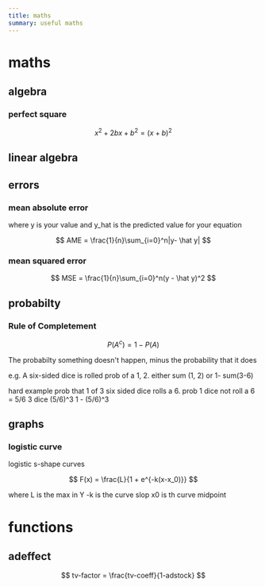 ```yaml
---
title: maths
summary: useful maths
---
```


# maths

## algebra

### **perfect square**

$$
x^2 + 2bx + b^2 = (x+b)^2
$$


## linear algebra

## errors 

### mean absolute error

where y is your value and y_hat is the predicted value for your equation

$$
AME = \frac{1}{n}\sum_{i=0}^n|y- \hat y|
$$

### mean squared error

$$
MSE = \frac{1}{n}\sum_{i=0}^n(y - \hat y)^2
$$


## probabilty

### **Rule of Completement**


$$
P(A^c) = 1 - P(A)
$$

The probabilty something doesn't happen, minus the probability that it does

e.g.
A six-sided dice is rolled
prob of a 1, 2. either sum (1, 2) or 1- sum(3-6)

hard example
prob that 1 of 3 six sided dice rolls a 6.
prob 1 dice not roll a 6 = 5/6 
3 dice (5/6)^3
1 - (5/6)^3


## graphs

### logistic curve 

logistic s-shape curves

$$
F(x) = \frac{L}{1 + e^{-k(x-x_0)}}
$$

where L is the max in Y
-k is the curve slop
x0 is th curve midpoint



# functions

## **adeffect**

$$
tv-factor = \frac{tv-coeff}{1-adstock}
$$

